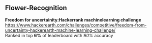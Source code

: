 ## Flower-Recognition 
**Freedom for uncertainity:Hackerrank machinelearning challenge** \
https://www.hackerearth.com/challenges/competitive/freedom-from-uncertainty-hackerearth-machine-learning-challenge/ \
Ranked in top **6%** of leaderboard with *90%* accuracy

